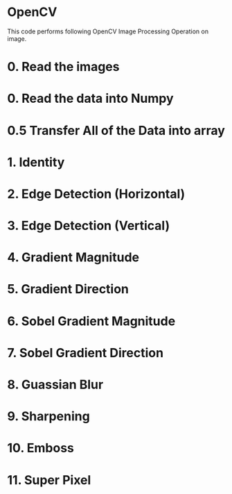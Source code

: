 # OpenCV
This code performs following OpenCV Image Processing Operation on image.
# 0. Read the images
# 0. Read the data into Numpy
# 0.5 Transfer All of the Data into array
# 1. Identity
# 2. Edge Detection (Horizontal)
# 3. Edge Detection (Vertical)
# 4. Gradient Magnitude
# 5. Gradient Direction
# 6. Sobel Gradient Magnitude
# 7. Sobel Gradient Direction
# 8. Guassian Blur
# 9. Sharpening
# 10. Emboss
# 11. Super Pixel
